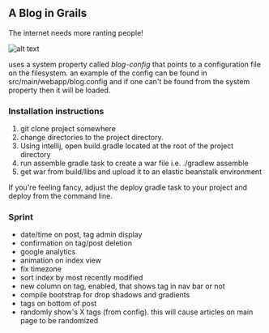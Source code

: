 ## A Blog in Grails

The internet needs more ranting people!

![alt text](https://s3-us-west-2.amazonaws.com/atronandbeyond.com/Animated+GIF-downsized.gif)

uses a system property called *blog-config* that points to a configuration file on the filesystem.  an example of the config can be found in src/main/webapp/blog.config and if one can't be found from the system property then it will be loaded.

### Installation instructions

1. git clone project somewhere
2. change directories to the project directory.
3. Using intellij, open build.gradle located at the root of the project directory
4. run assemble gradle task to create a war file i.e. ./gradlew assemble
5. get war from build/libs and upload it to an elastic beanstalk environment

If you're feeling fancy, adjust the deploy gradle task to your project and deploy from the command line.

### Sprint

* date/time on post, tag admin display
* confirmation on tag/post deletion
* google analytics
* animation on index view
* fix timezone
* sort index by most recently modified
* new column on tag, enabled, that shows tag in nav bar or not
* compile bootstrap for drop shadows and gradients
* tags on bottom of post
* randomly show's X tags (from config).  this will cause articles on main page to be randomized